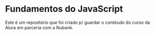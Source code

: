 # Fundamentos do JavaScript

Este é um repositório que foi criado p/ guardar o contéudo do curso da Alura em parceria com a Nubank.
